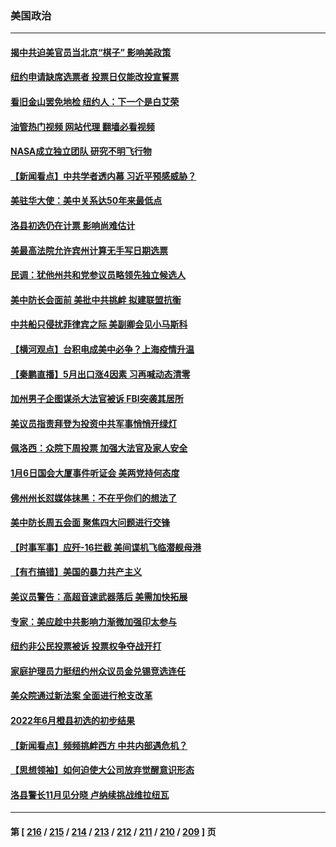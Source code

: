 ### 美国政治
---
#### [揭中共迫美官员当北京“棋子” 影响美政策](../../pages/ncid1078159/n13756162.md?06101645) 
#### [纽约申请缺席选票者 投票日仅能改投宣誓票](../../pages/ncid1078159/n13756298.md?06101645) 
#### [看旧金山罢免地检 纽约人：下一个是白艾荣](../../pages/ncid1078159/n13756296.md?06101645) 
#### [油管热门视频 网站代理 翻墙必看视频](http://209.222.30.114:81/youtube.html?06101645)
#### [NASA成立独立团队 研究不明飞行物](../../pages/ncid1078159/n13756316.md?06101645) 
#### [【新闻看点】中共学者透内幕 习近平预感威胁？](../../pages/ncid1078159/n13755958.md?06101645) 
#### [美驻华大使：美中关系达50年来最低点](../../pages/ncid1078159/n13756184.md?06101645) 
#### [洛县初选仍在计票 影响尚难估计](../../pages/ncid1078159/n13756209.md?06101645) 
#### [美最高法院允许宾州计算无手写日期选票](../../pages/ncid1078159/n13756225.md?06101645) 
#### [民调：犹他州共和党参议员略领先独立候选人](../../pages/ncid1078159/n13756103.md?06101645) 
#### [美中防长会面前 美批中共挑衅 拟建联盟抗衡](../../pages/ncid1078159/n13755925.md?06101645) 
#### [中共船只侵扰菲律宾之际 美副卿会见小马斯科](../../pages/ncid1078159/n13755986.md?06101645) 
#### [【横河观点】台积电成美中必争？上海疫情升温](../../pages/ncid1078159/n13756147.md?06101645) 
#### [【秦鹏直播】5月出口涨4因素 习再喊动态清零](../../pages/ncid1078159/n13756107.md?06101645) 
#### [加州男子企图谋杀大法官被诉 FBI突袭其居所](../../pages/ncid1078159/n13756052.md?06101645) 
#### [美议员指责拜登为投资中共军事悄悄开绿灯](../../pages/ncid1078159/n13756097.md?06101645) 
#### [佩洛西：众院下周投票 加强大法官及家人安全](../../pages/ncid1078159/n13756009.md?06101645) 
#### [1月6日国会大厦事件听证会 美两党持何态度](../../pages/ncid1078159/n13755913.md?06101645) 
#### [佛州州长怼媒体抹黑：不在乎你们的想法了](../../pages/ncid1078159/n13755901.md?06101645) 
#### [美中防长周五会面 聚焦四大问题进行交锋](../../pages/ncid1078159/n13755758.md?06101645) 
#### [【时事军事】应歼-16拦截 美间谍机飞临潜舰母港](../../pages/ncid1078159/n13755530.md?06101645) 
#### [【有冇搞错】美国的暴力共产主义](../../pages/ncid1078159/n13755507.md?06101645) 
#### [美议员警告：高超音速武器落后 美需加快拓展](../../pages/ncid1078159/n13755647.md?06101645) 
#### [专家：美应趁中共影响力渐微加强印太参与](../../pages/ncid1078159/n13755516.md?06101645) 
#### [纽约非公民投票被诉 投票权争夺战开打](../../pages/ncid1078159/n13755486.md?06101645) 
#### [家庭护理员力挺纽约州众议员金兑锡竞选连任](../../pages/ncid1078159/n13755464.md?06101645) 
#### [美众院通过新法案 全面进行枪支改革](../../pages/ncid1078159/n13755378.md?06101645) 
#### [2022年6月橙县初选的初步结果](../../pages/ncid1078159/n13755426.md?06101645) 
#### [【新闻看点】频频挑衅西方 中共内部遇危机？](../../pages/ncid1078159/n13755017.md?06101645) 
#### [【思想领袖】如何迫使大公司放弃觉醒意识形态](../../pages/ncid1078159/n13723724.md?06101645) 
#### [洛县警长11月见分晓 卢纳续挑战维拉纽瓦](../../pages/ncid1078159/n13755396.md?06101645) 

---
#### 第 [ [216](./216.md?06101645) / [215](./215.md?06101645) / [214](./214.md?06101645) / [213](./213.md?06101645) / [212](./212.md?06101645) / [211](./211.md?06101645) / [210](./210.md?06101645) / [209](./209.md?06101645) ] 页
